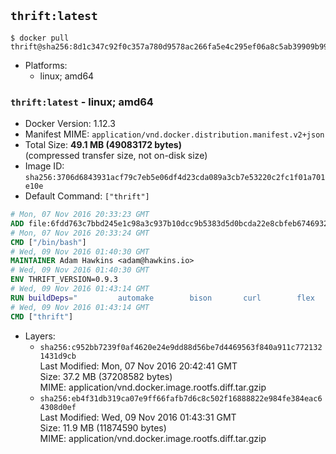 ## `thrift:latest`

```console
$ docker pull thrift@sha256:8d1c347c92f0c357a780d9578ac266fa5e4c295ef06a8c5ab39909b999587412
```

-	Platforms:
	-	linux; amd64

### `thrift:latest` - linux; amd64

-	Docker Version: 1.12.3
-	Manifest MIME: `application/vnd.docker.distribution.manifest.v2+json`
-	Total Size: **49.1 MB (49083172 bytes)**  
	(compressed transfer size, not on-disk size)
-	Image ID: `sha256:3706d6843931acf79c7eb5e06df4d23cda089a3cb7e53220c2fc1f01a701e10e`
-	Default Command: `["thrift"]`

```dockerfile
# Mon, 07 Nov 2016 20:33:23 GMT
ADD file:6fdd763c7bbd245e1c98a3c937b10dcc9b5383d5d0bcda22e8cbfeb6746932da in / 
# Mon, 07 Nov 2016 20:33:24 GMT
CMD ["/bin/bash"]
# Wed, 09 Nov 2016 01:40:30 GMT
MAINTAINER Adam Hawkins <adam@hawkins.io>
# Wed, 09 Nov 2016 01:40:30 GMT
ENV THRIFT_VERSION=0.9.3
# Wed, 09 Nov 2016 01:43:14 GMT
RUN buildDeps=" 		automake 		bison 		curl 		flex 		g++ 		libboost-dev 		libboost-filesystem-dev 		libboost-program-options-dev 		libboost-system-dev 		libboost-test-dev 		libevent-dev 		libssl-dev 		libtool 		make 		pkg-config 	"; 	apt-get update && apt-get install -y --no-install-recommends $buildDeps && rm -rf /var/lib/apt/lists/* 	&& curl -sSL "http://apache.mirrors.spacedump.net/thrift/$THRIFT_VERSION/thrift-$THRIFT_VERSION.tar.gz" -o thrift.tar.gz 	&& mkdir -p /usr/src/thrift 	&& tar zxf thrift.tar.gz -C /usr/src/thrift --strip-components=1 	&& rm thrift.tar.gz 	&& cd /usr/src/thrift 	&& ./configure  --without-python --without-cpp 	&& make 	&& make install 	&& cd / 	&& rm -rf /usr/src/thrift 	&& curl -k -sSL "https://storage.googleapis.com/golang/go1.4.linux-amd64.tar.gz" -o go.tar.gz 	&& tar xzf go.tar.gz 	&& rm go.tar.gz 	&& cp go/bin/gofmt /usr/bin/gofmt 	&& rm -rf go 	&& apt-get purge -y --auto-remove $buildDeps
# Wed, 09 Nov 2016 01:43:14 GMT
CMD ["thrift"]
```

-	Layers:
	-	`sha256:c952bb7239f0af4620e24e9dd88d56be7d4469563f840a911c7721321431d9cb`  
		Last Modified: Mon, 07 Nov 2016 20:42:41 GMT  
		Size: 37.2 MB (37208582 bytes)  
		MIME: application/vnd.docker.image.rootfs.diff.tar.gzip
	-	`sha256:eb4f31db319ca07e9ff66fafb7d6c8c502f16888822e984fe384eac64308d0ef`  
		Last Modified: Wed, 09 Nov 2016 01:43:31 GMT  
		Size: 11.9 MB (11874590 bytes)  
		MIME: application/vnd.docker.image.rootfs.diff.tar.gzip
